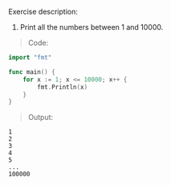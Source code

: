 Exercise description:

1. Print all the numbers between 1 and 10000.

> Code:
```go
import "fmt"

func main() {
	for x := 1; x <= 10000; x++ {
		fmt.Println(x)
	}
}

```

> Output:
```console
1
2
3
4
5
...
100000
```